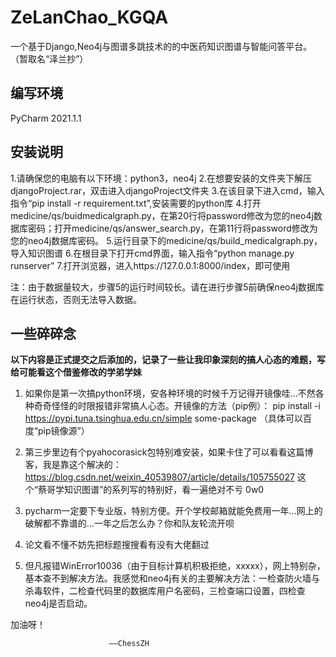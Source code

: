 # ZeLanChao_KGQA
一个基于Django,Neo4j与图谱多跳技术的的中医药知识图谱与智能问答平台。
（暂取名“泽兰抄”）

## 编写环境
PyCharm 2021.1.1

## 安装说明
1.请确保您的电脑有以下环境：python3，neo4j
2.在想要安装的文件夹下解压djangoProject.rar，双击进入djangoProject文件夹
3.在该目录下进入cmd，输入指令“pip install -r requirement.txt”,安装需要的python库
4.打开medicine/qs/buidmedicalgraph.py，在第20行将password修改为您的neo4j数据库密码；打开medicine/qs/answer_search.py，在第11行将password修改为您的neo4j数据库密码。
5.运行目录下的medicine/qs/build_medicalgraph.py，导入知识图谱
6.在根目录下打开cmd界面，输入指令“python manage.py runserver”
7.打开浏览器，进入https://127.0.0.1:8000/index，即可使用

注：由于数据量较大，步骤5的运行时间较长。请在进行步骤5前确保neo4j数据库在运行状态，否则无法导入数据。

## 一些碎碎念

********以下内容是正式提交之后添加的，记录了一些让我印象深刻的搞人心态的难题，写给可能看这个借鉴修改的学弟学妹********

1. 如果你是第一次搞python环境，安各种环境的时候千万记得开镜像哇…不然各种奇奇怪怪的时限报错非常搞人心态。开镜像的方法（pip例）：
pip install -i https://pypi.tuna.tsinghua.edu.cn/simple some-package
（具体可以百度“pip镜像源”）

2. 第三步里边有个pyahocorasick包特别难安装，如果卡住了可以看看这篇博客，我是靠这个解决的：https://blog.csdn.net/weixin_40539807/article/details/105755027
这个“蔡哥学知识图谱”的系列写的特别好，看一遍绝对不亏 0w0

3. pycharm一定要下专业版，特别方便。开个学校邮箱就能免费用一年…网上的破解都不靠谱的…一年之后怎么办？你和队友轮流开呗

4. 论文看不懂不妨先把标题搜搜看有没有大佬翻过

5. 但凡报错WinError10036（由于目标计算机积极拒绝，xxxxx），网上特别杂，基本查不到解决方法。我感觉和neo4j有关的主要解决方法：一检查防火墙与杀毒软件，二检查代码里的数据库用户名密码，三检查端口设置，四检查neo4j是否启动。

加油呀！

                          ——ChessZH
